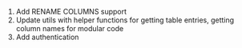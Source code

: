 1) Add RENAME COLUMNS support
2) Update utils with helper functions for getting table entries, getting column names for modular code
3) Add authentication
